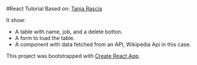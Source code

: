 #React Tutorial
Based on: [Tania Rascia](https://www.taniarascia.com/getting-started-with-react/)

It show:
- A table with name, job, and a delete botton.
- A form to load the table.
- A component with data fetched from an API, Wikipedia Api in this case.

This project was bootstrapped with [Create React App](https://github.com/facebook/create-react-app).
